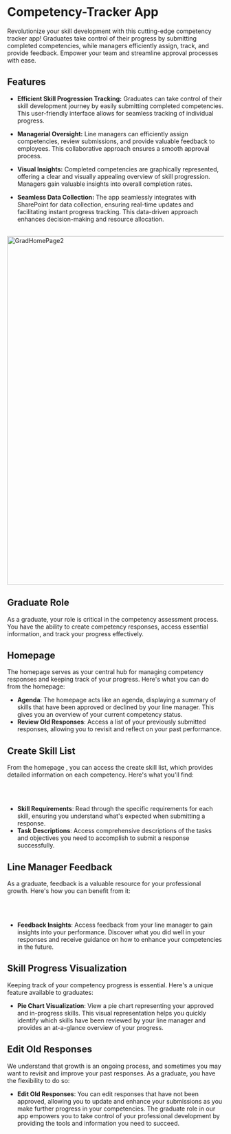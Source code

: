 # Competency-Tracker App
Revolutionize your skill development with this cutting-edge competency tracker app! Graduates take control of their progress by submitting completed competencies, while managers efficiently assign, track, and provide feedback. Empower your team and streamline approval processes with ease.

<h2>Features</h2>   

- **Efficient Skill Progression Tracking:** Graduates can take control of their skill development journey by easily submitting completed competencies. This user-friendly interface allows for seamless tracking of individual progress.

- **Managerial Oversight:** Line managers can efficiently assign competencies, review submissions, and provide valuable feedback to employees. This collaborative approach ensures a smooth approval process.

- **Visual Insights:** Completed competencies are graphically represented, offering a clear and visually appealing overview of skill progression. Managers gain valuable insights into overall completion rates.
  
- **Seamless Data Collection:** The app seamlessly integrates with SharePoint for data collection, ensuring real-time updates and facilitating instant progress tracking. This data-driven approach enhances decision-making and resource allocation.

<br>

<img width="810" alt="GradHomePage2" src="https://github.com/Karnan123/Competency-Tracker/assets/86682252/41c859a2-3740-4567-9dc0-6f20be89b1b5">

<h2>Graduate Role</h2> 

As a graduate, your role is critical in the competency assessment process. You have the ability to create competency responses, access essential information, and track your progress effectively. 

<h2>Homepage</h2> 

The homepage serves as your central hub for managing competency responses and keeping track of your progress. Here's what you can do from the homepage: 


- **Agenda**: The homepage acts like an agenda, displaying a summary of skills that have been approved or declined by your line manager. This gives you an overview of your current competency status.
- **Review Old Responses**: Access a list of your previously submitted responses, allowing you to revisit and reflect on your past performance.
  
<h2>Create Skill List</h2> From the homepage , you can access the create skill list, which provides detailed information on each competency. Here's what you'll find: 

<br><br>

- **Skill Requirements**: Read through the specific requirements for each skill, ensuring you understand what's expected when submitting a response.
- **Task Descriptions**: Access comprehensive descriptions of the tasks and objectives you need to accomplish to submit a response successfully. 

<h2>Line Manager Feedback</h2>
As a graduate, feedback is a valuable resource for your professional growth. Here's how you can benefit from it: 

<br><br>

- **Feedback Insights**: Access feedback from your line manager to gain insights into your performance. Discover what you did well in your responses and receive guidance on how to enhance your competencies in the future.

<h2>Skill Progress Visualization</h2>
  
Keeping track of your competency progress is essential. Here's a unique feature available to graduates: 


- **Pie Chart Visualization**: View a pie chart representing your approved and in-progress skills. This visual representation helps you quickly identify which skills have been reviewed by your line manager and provides an at-a-glance overview of your progress.

<h2>Edit Old Responses</h2>

We understand that growth is an ongoing process, and sometimes you may want to revisit and improve your past responses. As a graduate, you have the flexibility to do so:


- **Edit Old Responses**: You can edit responses that have not been approved, allowing you to update and enhance your submissions as you make further progress in your competencies. The graduate role in our app empowers you to take control of your professional development by providing the tools and information you need to succeed.
